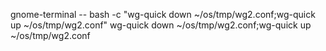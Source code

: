 gnome-terminal -- bash -c "wg-quick down ~/os/tmp/wg2.conf;wg-quick up ~/os/tmp/wg2.conf"
wg-quick down ~/os/tmp/wg2.conf;wg-quick up ~/os/tmp/wg2.conf